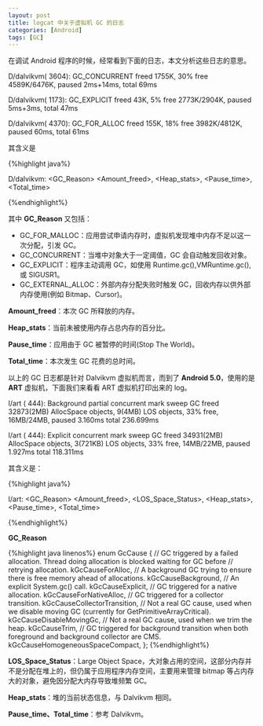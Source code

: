 ```yaml
---
layout: post
title: logcat 中关于虚拟机 GC 的日志
categories: [Android]
tags: [GC]
---
```


在调试 Android 程序的时候，经常看到下面的日志，本文分析这些日志的意思。

 D/dalvikvm( 3604): GC_CONCURRENT freed 1755K, 30% free 4589K/6476K, paused 2ms+14ms, total 69ms

 D/dalvikvm( 1173): GC_EXPLICIT freed 43K, 5% free 2773K/2904K, paused 5ms+3ms, total 47ms

 D/dalvikvm( 4370): GC_FOR_ALLOC freed 155K, 18% free 3982K/4812K, paused 60ms, total 61ms
 
 其含义是 
 
{%highlight java%}
 
 D/dalvikvm: <GC_Reason> <Amount_freed>, <Heap_stats>, <Pause_time>, <Total_time>

{%endhighlight%}
 
 其中 **GC_Reason** 又包括：
 
- GC_FOR_MALLOC：应用尝试申请内存时，虚拟机发现堆中内存不足以这一次分配，引发 GC。
- GC_CONCURRENT：当堆中对象大于一定阈值，GC 会自动触发回收对象。
- GC_EXPLICIT：程序主动调用 GC，如使用 Runtime.gc(),VMRuntime.gc(),或 SIGUSR1。
- GC_EXTERNAL_ALLOC：外部内存分配失败时触发 GC，回收内存以供外部内存使用(例如 Bitmap、Cursor)。

 
**Amount_freed**：本次 GC 所释放的内存。

**Heap_stats**：当前未被使用内存占总内存的百分比。

**Pause_time**：应用由于 GC 被暂停的时间(Stop The World)。

**Total_time**：本次发生 GC 花费的总时间。

以上的 GC 日志都是针对 Dalvikvm 虚拟机而言，而到了 **Android 5.0**，使用的是 **ART** 虚拟机，下面我们来看看 ART 虚拟机打印出来的 log。

I/art     (  444): Background partial concurrent mark sweep GC freed 32873(2MB) AllocSpace objects, 9(4MB) LOS objects, 33% free, 16MB/24MB, paused 3.160ms total 236.699ms

I/art     (  444): Explicit concurrent mark sweep GC freed 34931(2MB) AllocSpace objects, 3(721KB) LOS objects, 33% free, 14MB/22MB, paused 1.927ms total 118.311ms

其含义是：

{%highlight java%}

I/art: <GC_Reason> <Amount_freed>, <LOS_Space_Status>, <Heap_stats>, <Pause_time>, <Total_time>

{%endhighlight%}

**GC_Reason**

{%highlight java linenos%}
enum GcCause {
  // GC triggered by a failed allocation. Thread doing allocation is blocked waiting for GC before
  // retrying allocation.
  kGcCauseForAlloc,
  // A background GC trying to ensure there is free memory ahead of allocations.
  kGcCauseBackground,
  // An explicit System.gc() call.
  kGcCauseExplicit,
  // GC triggered for a native allocation.
  kGcCauseForNativeAlloc,
  // GC triggered for a collector transition.
  kGcCauseCollectorTransition,
  // Not a real GC cause, used when we disable moving GC (currently for GetPrimitiveArrayCritical).
  kGcCauseDisableMovingGc,
  // Not a real GC cause, used when we trim the heap.
  kGcCauseTrim,
  // GC triggered for background transition when both foreground and background collector are CMS.
  kGcCauseHomogeneousSpaceCompact,
};
{%endhighlight%}

**LOS_Space_Status**：Large Object Space，大对象占用的空间，这部分内存并不是分配在堆上的，但仍属于应用程序内存空间，主要用来管理 bitmap 等占内存大的对象，避免因分配大内存导致堆频繁 GC。

**Heap_stats**：堆的当前状态信息，与 Dalvikvm 相同。

**Pause_time、Total_time**：参考 Dalvikvm。